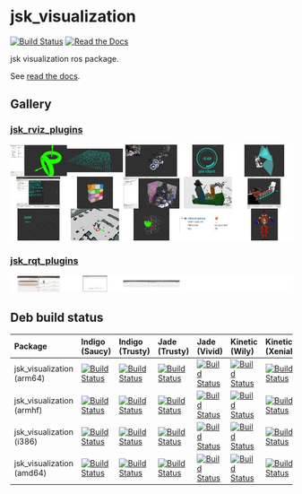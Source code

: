 <!--
    DO NOT EDIT THIS FILE BY HAND.

    This file is automatically generated by /home/wkentaro/jsk_apc/src/jsk-ros-pkg/jsk_visualization/generate_readme.py at 2017-11-25T18:41:30.685614.
-->

jsk\_visualization
=================

 [![Build Status](https://travis-ci.org/jsk-ros-pkg/jsk_visualization.svg?branch=master)](https://travis-ci.org/jsk-ros-pkg/jsk_visualization)
[![Read the Docs](https://readthedocs.org/projects/pip/badge/?version=latest)](https://jsk-visualization.readthedocs.org)

jsk visualization ros package.

See [read the docs](http://jsk-visualization.readthedocs.org/en/latest/).


Gallery
-------

### [jsk_rviz_plugins]()

[![](.readme/gallery_jsk_rviz_plugins.jpg)]()

### [jsk_rqt_plugins]()

[![](.readme/gallery_jsk_rqt_plugins.jpg)]()



Deb build status
----------------

| Package                   | Indigo (Saucy)                                                                                                                                                                                             | Indigo (Trusty)                                                                                                                                                                                              | Jade (Trusty)                                                                                                                                                                                                | Jade (Vivid)                                                                                                                                                                                               | Kinetic (Wily)                                                                                                                                                                                           | Kinetic (Xenial)                                                                                                                                                                                               |
|:--------------------------|:-----------------------------------------------------------------------------------------------------------------------------------------------------------------------------------------------------------|:-------------------------------------------------------------------------------------------------------------------------------------------------------------------------------------------------------------|:-------------------------------------------------------------------------------------------------------------------------------------------------------------------------------------------------------------|:-----------------------------------------------------------------------------------------------------------------------------------------------------------------------------------------------------------|:---------------------------------------------------------------------------------------------------------------------------------------------------------------------------------------------------------|:---------------------------------------------------------------------------------------------------------------------------------------------------------------------------------------------------------------|
| jsk_visualization (arm64) | [![Build Status](http://build.ros.org/job/Ibin_arm_uSv8__jsk_visualization__ubuntu_saucy_arm64__binary/badge/icon)](http://build.ros.org/job/Ibin_arm_uSv8__jsk_visualization__ubuntu_saucy_arm64__binary) | [![Build Status](http://build.ros.org/job/Ibin_arm_uTv8__jsk_visualization__ubuntu_trusty_arm64__binary/badge/icon)](http://build.ros.org/job/Ibin_arm_uTv8__jsk_visualization__ubuntu_trusty_arm64__binary) | [![Build Status](http://build.ros.org/job/Jbin_arm_uTv8__jsk_visualization__ubuntu_trusty_arm64__binary/badge/icon)](http://build.ros.org/job/Jbin_arm_uTv8__jsk_visualization__ubuntu_trusty_arm64__binary) | [![Build Status](http://build.ros.org/job/Jbin_arm_uVv8__jsk_visualization__ubuntu_vivid_arm64__binary/badge/icon)](http://build.ros.org/job/Jbin_arm_uVv8__jsk_visualization__ubuntu_vivid_arm64__binary) | [![Build Status](http://build.ros.org/job/Kbin_arm_uWv8__jsk_visualization__ubuntu_wily_arm64__binary/badge/icon)](http://build.ros.org/job/Kbin_arm_uWv8__jsk_visualization__ubuntu_wily_arm64__binary) | [![Build Status](http://build.ros.org/job/Kbin_uxv8_uXv8__jsk_visualization__ubuntu_xenial_arm64__binary/badge/icon)](http://build.ros.org/job/Kbin_uxv8_uXv8__jsk_visualization__ubuntu_xenial_arm64__binary) |
| jsk_visualization (armhf) | [![Build Status](http://build.ros.org/job/Ibin_arm_uShf__jsk_visualization__ubuntu_saucy_armhf__binary/badge/icon)](http://build.ros.org/job/Ibin_arm_uShf__jsk_visualization__ubuntu_saucy_armhf__binary) | [![Build Status](http://build.ros.org/job/Ibin_arm_uThf__jsk_visualization__ubuntu_trusty_armhf__binary/badge/icon)](http://build.ros.org/job/Ibin_arm_uThf__jsk_visualization__ubuntu_trusty_armhf__binary) | [![Build Status](http://build.ros.org/job/Jbin_arm_uThf__jsk_visualization__ubuntu_trusty_armhf__binary/badge/icon)](http://build.ros.org/job/Jbin_arm_uThf__jsk_visualization__ubuntu_trusty_armhf__binary) | [![Build Status](http://build.ros.org/job/Jbin_arm_uVhf__jsk_visualization__ubuntu_vivid_armhf__binary/badge/icon)](http://build.ros.org/job/Jbin_arm_uVhf__jsk_visualization__ubuntu_vivid_armhf__binary) | [![Build Status](http://build.ros.org/job/Kbin_arm_uWhf__jsk_visualization__ubuntu_wily_armhf__binary/badge/icon)](http://build.ros.org/job/Kbin_arm_uWhf__jsk_visualization__ubuntu_wily_armhf__binary) | [![Build Status](http://build.ros.org/job/Kbin_uxhf_uXhf__jsk_visualization__ubuntu_xenial_armhf__binary/badge/icon)](http://build.ros.org/job/Kbin_uxhf_uXhf__jsk_visualization__ubuntu_xenial_armhf__binary) |
| jsk_visualization (i386)  | [![Build Status](http://build.ros.org/job/Ibin_uS32__jsk_visualization__ubuntu_saucy_i386__binary/badge/icon)](http://build.ros.org/job/Ibin_uS32__jsk_visualization__ubuntu_saucy_i386__binary)           | [![Build Status](http://build.ros.org/job/Ibin_uT32__jsk_visualization__ubuntu_trusty_i386__binary/badge/icon)](http://build.ros.org/job/Ibin_uT32__jsk_visualization__ubuntu_trusty_i386__binary)           | [![Build Status](http://build.ros.org/job/Jbin_uT32__jsk_visualization__ubuntu_trusty_i386__binary/badge/icon)](http://build.ros.org/job/Jbin_uT32__jsk_visualization__ubuntu_trusty_i386__binary)           | [![Build Status](http://build.ros.org/job/Jbin_uV32__jsk_visualization__ubuntu_vivid_i386__binary/badge/icon)](http://build.ros.org/job/Jbin_uV32__jsk_visualization__ubuntu_vivid_i386__binary)           | [![Build Status](http://build.ros.org/job/Kbin_uW32__jsk_visualization__ubuntu_wily_i386__binary/badge/icon)](http://build.ros.org/job/Kbin_uW32__jsk_visualization__ubuntu_wily_i386__binary)           | [![Build Status](http://build.ros.org/job/Kbin_uX32__jsk_visualization__ubuntu_xenial_i386__binary/badge/icon)](http://build.ros.org/job/Kbin_uX32__jsk_visualization__ubuntu_xenial_i386__binary)             |
| jsk_visualization (amd64) | [![Build Status](http://build.ros.org/job/Ibin_uS64__jsk_visualization__ubuntu_saucy_amd64__binary/badge/icon)](http://build.ros.org/job/Ibin_uS64__jsk_visualization__ubuntu_saucy_amd64__binary)         | [![Build Status](http://build.ros.org/job/Ibin_uT64__jsk_visualization__ubuntu_trusty_amd64__binary/badge/icon)](http://build.ros.org/job/Ibin_uT64__jsk_visualization__ubuntu_trusty_amd64__binary)         | [![Build Status](http://build.ros.org/job/Jbin_uT64__jsk_visualization__ubuntu_trusty_amd64__binary/badge/icon)](http://build.ros.org/job/Jbin_uT64__jsk_visualization__ubuntu_trusty_amd64__binary)         | [![Build Status](http://build.ros.org/job/Jbin_uV64__jsk_visualization__ubuntu_vivid_amd64__binary/badge/icon)](http://build.ros.org/job/Jbin_uV64__jsk_visualization__ubuntu_vivid_amd64__binary)         | [![Build Status](http://build.ros.org/job/Kbin_uW64__jsk_visualization__ubuntu_wily_amd64__binary/badge/icon)](http://build.ros.org/job/Kbin_uW64__jsk_visualization__ubuntu_wily_amd64__binary)         | [![Build Status](http://build.ros.org/job/Kbin_uX64__jsk_visualization__ubuntu_xenial_amd64__binary/badge/icon)](http://build.ros.org/job/Kbin_uX64__jsk_visualization__ubuntu_xenial_amd64__binary)           |

